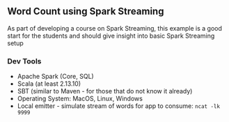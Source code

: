 ##  Word Count using Spark Streaming
As part of developing a course on Spark Streaming, this example is a good start for the students and should give insight into basic Spark Streaming setup



### Dev Tools
- Apache Spark (Core, SQL)
- Scala (at least 2.13.10)
- SBT (similar to Maven - for those that do not know it already)
- Operating System: MacOS, Linux, Windows
- Local emitter - simulate stream of words for app to consume: 
  ```ncat -lk 9999```